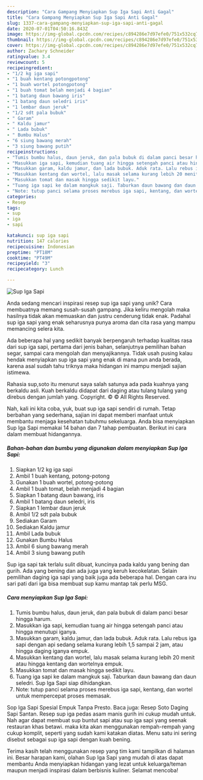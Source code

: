 ```yaml
---
description: "Cara Gampang Menyiapkan Sup Iga Sapi Anti Gagal"
title: "Cara Gampang Menyiapkan Sup Iga Sapi Anti Gagal"
slug: 1337-cara-gampang-menyiapkan-sup-iga-sapi-anti-gagal
date: 2020-07-01T04:50:16.843Z
image: https://img-global.cpcdn.com/recipes/c894286e7d97efe0/751x532cq70/sup-iga-sapi-foto-resep-utama.jpg
thumbnail: https://img-global.cpcdn.com/recipes/c894286e7d97efe0/751x532cq70/sup-iga-sapi-foto-resep-utama.jpg
cover: https://img-global.cpcdn.com/recipes/c894286e7d97efe0/751x532cq70/sup-iga-sapi-foto-resep-utama.jpg
author: Zachary Schneider
ratingvalue: 3.4
reviewcount: 5
recipeingredient:
- "1/2 kg iga sapi"
- "1 buah kentang potongpotong"
- "1 buah wortel potongpotong"
- "1 buah tomat belah menjadi 4 bagian"
- "1 batang daun bawang iris"
- "1 batang daun seledri iris"
- "1 lembar daun jeruk"
- "1/2 sdt pala bubuk"
- " Garam"
- " Kaldu jamur"
- " Lada bubuk"
- " Bumbu Halus"
- "6 siung bawang merah"
- "3 siung bawang putih"
recipeinstructions:
- "Tumis bumbu halus, daun jeruk, dan pala bubuk di dalam panci besar hingga harum."
- "Masukkan iga sapi, kemudian tuang air hingga setengah panci atau hingga menutupi iganya."
- "Masukkan garam, kaldu jamur, dan lada bubuk. Aduk rata. Lalu rebus iga sapi dengan api sedang selama kurang lebih 1,5 sampai 2 jam, atau hingga daging iganya empuk."
- "Masukkan kentang dan wortel, lalu masak selama kurang lebih 20 menit atau hingga kentang dan wortelnya empuk."
- "Masukkan tomat dan masak hingga sedikit layu."
- "Tuang iga sapi ke dalam mangkuk saji. Taburkan daun bawang dan daun seledri. Sup Iga Sapi siap dihidangkan."
- "Note: tutup panci selama proses merebus iga sapi, kentang, dan wortel untuk mempercepat proses memasak."
categories:
- Resep
tags:
- sup
- iga
- sapi

katakunci: sup iga sapi 
nutrition: 147 calories
recipecuisine: Indonesian
preptime: "PT18M"
cooktime: "PT49M"
recipeyield: "3"
recipecategory: Lunch

---
```



![Sup Iga Sapi](https://img-global.cpcdn.com/recipes/c894286e7d97efe0/751x532cq70/sup-iga-sapi-foto-resep-utama.jpg)

Anda sedang mencari inspirasi resep sup iga sapi yang unik? Cara membuatnya memang susah-susah gampang. Jika keliru mengolah maka hasilnya tidak akan memuaskan dan justru cenderung tidak enak. Padahal sup iga sapi yang enak seharusnya punya aroma dan cita rasa yang mampu memancing selera kita.

Ada beberapa hal yang sedikit banyak berpengaruh terhadap kualitas rasa dari sup iga sapi, pertama dari jenis bahan, selanjutnya pemilihan bahan segar, sampai cara mengolah dan menyajikannya. Tidak usah pusing kalau hendak menyiapkan sup iga sapi yang enak di mana pun anda berada, karena asal sudah tahu triknya maka hidangan ini mampu menjadi sajian istimewa.

Rahasia sup,soto itu menurut saya salah satunya ada pada kuahnya yang berkaldu asli. Kuah berkaldu didapat dari daging atau tulang tulang yang direbus dengan jumlah yang. Copyright. © © All Rights Reserved.


Nah, kali ini kita coba, yuk, buat sup iga sapi sendiri di rumah. Tetap berbahan yang sederhana, sajian ini dapat memberi manfaat untuk membantu menjaga kesehatan tubuhmu sekeluarga. Anda bisa menyiapkan Sup Iga Sapi memakai 14 bahan dan 7 tahap pembuatan. Berikut ini cara dalam membuat hidangannya.

<!--inarticleads1-->

##### Bahan-bahan dan bumbu yang digunakan dalam menyiapkan Sup Iga Sapi:

1. Siapkan 1/2 kg iga sapi
1. Ambil 1 buah kentang, potong-potong
1. Gunakan 1 buah wortel, potong-potong
1. Ambil 1 buah tomat, belah menjadi 4 bagian
1. Siapkan 1 batang daun bawang, iris
1. Ambil 1 batang daun seledri, iris
1. Siapkan 1 lembar daun jeruk
1. Ambil 1/2 sdt pala bubuk
1. Sediakan  Garam
1. Sediakan  Kaldu jamur
1. Ambil  Lada bubuk
1. Gunakan  Bumbu Halus
1. Ambil 6 siung bawang merah
1. Ambil 3 siung bawang putih


Sup iga sapi tak terlalu sulit dibuat, kuncinya pada kaldu yang bening dan gurih. Ada yang bening dan ada juga yang keruh kecokelatan. Selain pemilihan daging iga sapi yang baik juga ada beberapa hal. Dengan cara inu sari pati dari iga bisa membuat sup kamu mantap tak perlu MSG. 

<!--inarticleads2-->

##### Cara menyiapkan Sup Iga Sapi:

1. Tumis bumbu halus, daun jeruk, dan pala bubuk di dalam panci besar hingga harum.
1. Masukkan iga sapi, kemudian tuang air hingga setengah panci atau hingga menutupi iganya.
1. Masukkan garam, kaldu jamur, dan lada bubuk. Aduk rata. Lalu rebus iga sapi dengan api sedang selama kurang lebih 1,5 sampai 2 jam, atau hingga daging iganya empuk.
1. Masukkan kentang dan wortel, lalu masak selama kurang lebih 20 menit atau hingga kentang dan wortelnya empuk.
1. Masukkan tomat dan masak hingga sedikit layu.
1. Tuang iga sapi ke dalam mangkuk saji. Taburkan daun bawang dan daun seledri. Sup Iga Sapi siap dihidangkan.
1. Note: tutup panci selama proses merebus iga sapi, kentang, dan wortel untuk mempercepat proses memasak.


Sop Iga Sapi Spesial Empuk Tanpa Presto. Baca juga: Resep Soto Daging Sapi Santan. Resep sup iga pedas asam manis gurih ini cukup mudah untuk. Nah agar dapat membuat sup buntut sapi atau sup iga sapi yang seenak restauran khas betawi. maka kita akan menggunakan rempah-rempah yang cukup komplit, seperti yang sudah kami katakan diatas. Menu satu ini sering disebut sebagai sup iga sapi dengan kuah bening. 

Terima kasih telah menggunakan resep yang tim kami tampilkan di halaman ini. Besar harapan kami, olahan Sup Iga Sapi yang mudah di atas dapat membantu Anda menyiapkan hidangan yang lezat untuk keluarga/teman maupun menjadi inspirasi dalam berbisnis kuliner. Selamat mencoba!
